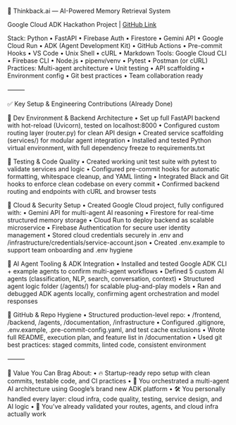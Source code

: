 🧠 Thinkback.ai — AI-Powered Memory Retrieval System

Google Cloud ADK Hackathon Project | [GitHub Link](https://github.com/IzaanQaiser/thinkback-ai-google-adk-hackathon)

Stack: Python • FastAPI • Firebase Auth • Firestore • Gemini API • Google Cloud Run • ADK (Agent Development Kit) • GitHub Actions • Pre-commit Hooks • VS Code • Unix Shell • cURL • Markdown
Tools: Google Cloud CLI • Firebase CLI • Node.js • pipenv/venv • Pytest • Postman (or cURL)
Practices: Multi-agent architecture • Unit testing • API scaffolding • Environment config • Git best practices • Team collaboration ready

⸻

✅ Key Setup & Engineering Contributions (Already Done)

🧱 Dev Environment & Backend Architecture
	•	Set up full FastAPI backend with hot-reload (Uvicorn), tested on localhost:8000
	•	Configured custom routing layer (router.py) for clean API design
	•	Created service scaffolding (services/) for modular agent integration
	•	Installed and tested Python virtual environment, with full dependency freeze to requirements.txt

🧪 Testing & Code Quality
	•	Created working unit test suite with pytest to validate services and logic
	•	Configured pre-commit hooks for automatic formatting, whitespace cleanup, and YAML linting
	•	Integrated Black and Git hooks to enforce clean codebase on every commit
	•	Confirmed backend routing and endpoints with cURL and browser tests

🔐 Cloud & Security Setup
	•	Created Google Cloud project, fully configured with:
	•	Gemini API for multi-agent AI reasoning
	•	Firestore for real-time structured memory storage
	•	Cloud Run to deploy backend as scalable microservice
	•	Firebase Authentication for secure user identity management
	•	Stored cloud credentials securely in .env and /infrastructure/credentials/service-account.json
	•	Created .env.example to support team onboarding and .env hygiene

🧠 AI Agent Tooling & ADK Integration
	•	Installed and tested Google ADK CLI + example agents to confirm multi-agent workflows
	•	Defined 5 custom AI agents (classification, NLP, search, conversation, context)
	•	Structured agent logic folder (/agents/) for scalable plug-and-play models
	•	Ran and debugged ADK agents locally, confirming agent orchestration and model responses

📁 GitHub & Repo Hygiene
	•	Structured production-level repo:
	•	/frontend, /backend, /agents, /documentation, /infrastructure
	•	Configured .gitignore, .env.example, .pre-commit-config.yaml, and test cache exclusions
	•	Wrote full README, execution plan, and feature list in /documentation
	•	Used git best practices: staged commits, linted code, consistent environment

⸻

📌 Value You Can Brag About:
	•	🔥 Startup-ready repo setup with clean commits, testable code, and CI practices
	•	🧠 You orchestrated a multi-agent AI architecture using Google’s brand new ADK platform
	•	🛠️ You personally handled every layer: cloud infra, code quality, testing, service design, and AI logic
	•	🧪 You’ve already validated your routes, agents, and cloud infra actually work
